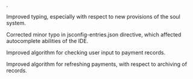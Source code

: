 .

Improved typing, especially with respect to new provisions of the soul system.

Corrected minor typo in jsconfig-entries.json directive, which affected autocomplete abilities of the IDE.

Improved algorithm for checking user input to payment records.

Improved algorithm for refreshing payments, with respect to archiving of records.